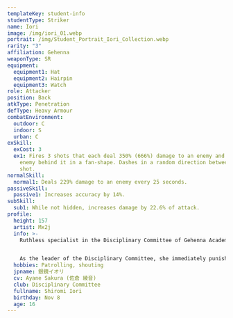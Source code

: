 ```yaml
---
templateKey: student-info
studentType: Striker
name: Iori
image: /img/iori_01.webp
portrait: /img/Student_Portrait_Iori_Collection.webp
rarity: "3"
affiliation: Gehenna
weaponType: SR
equipment:
  equipment1: Hat
  equipment2: Hairpin
  equipment3: Watch
role: Attacker
position: Back
atkType: Penetration
defType: Heavy Armour
combatEnvironment:
  outdoor: C
  indoor: S
  urban: C
exSkill:
  exCost: 3
  ex1: Fires 3 shots that each deal 350% (666%) damage to an enemy and the
    enemy behind it in a fan-shape. Dashes in a random direction between each
    shot.
normalSkill:
  normal1: Deals 229% damage to an enemy every 25 seconds.
passiveSkill:
  passive1: Increases accuracy by 14%.
subSkill:
  sub1: While not hidden, increases damage by 22.6% of attack.
profile:
  height: 157
  artist: Mx2j
  info: >-
    Ruthless specialist in the Disciplinary Committee of Gehenna Academy.


    As the leader of the Disciplinary Committee, she immediately punishes students who violate the rules with overwhelming force when she finds them. She's quick-witted, good at her job, and has a good sense of combat, but she's also reckless, losing sight of her surroundings when she spots an enemy, which makes it easy for her to fall into simple pitfalls.
  hobbies: Patrolling, shouting
  jpname: 銀鏡イオリ
  cv: Ayane Sakura (佐倉 綾音)
  club: Disciplinary Committee
  fullname: Shiromi Iori
  birthday: Nov 8
  age: 16
---
```


